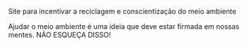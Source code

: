 
 Site para incentivar a reciclagem e conscientização do meio ambiente

Ajudar o meio ambiente é uma ideia que deve estar firmada em nossas mentes. NÃO ESQUEÇA DISSO!
